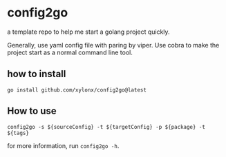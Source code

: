 # config2go

a template repo to help me start a golang project quickly. 

Generally, use yaml config file with paring by viper. Use cobra to make the project start as a normal command line tool.

## how to install

`go install github.com/xylonx/config2go@latest`

## How to use

`config2go -s ${sourceConfig} -t ${targetConfig} -p ${package} -t ${tags}`

for more information, run `config2go -h`.